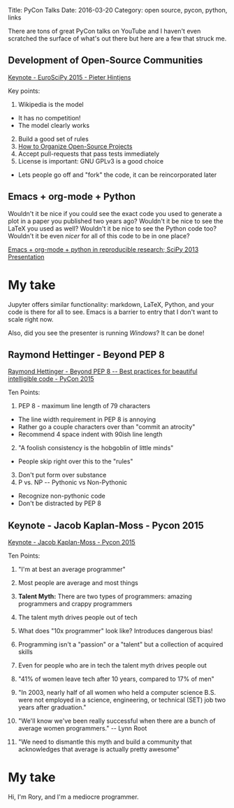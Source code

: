 Title: PyCon Talks
Date: 2016-03-20
Category: open source, pycon, python, links

There are tons of great PyCon talks on YouTube and I haven't even scratched the surface
of what's out there but here are a few that struck me.

## Development of Open-Source Communities

[Keynote - EuroSciPy 2015 - Pieter Hintjens](https://youtu.be/O8CbzKREAj4)

Key points:

1. Wikipedia is the model
  - It has no competition!
  - The model clearly works
2. Build a good set of rules
3. [How to Organize Open-Source Projects](http://zguide.zeromq.org/page:all#toc130)
4. Accept pull-requests that pass tests immediately
5. License is important: GNU GPLv3 is a good choice
  - Lets people go off and "fork" the code, it can be reincorporated later

## Emacs + org-mode + Python

Wouldn't it be nice if you could see the exact code you used to generate a plot
in a paper you published two years ago?
Wouldn't it be nice to see the LaTeX you used as well?
Wouldn't it be nice to see the Python code too? Wouldn't it be
even *nicer* for all of this code to be in one place?

[Emacs + org-mode + python in reproducible research; SciPy 2013 Presentation](https://youtu.be/1-dUkyn_fZA)

# My take

Jupyter offers similar functionality: markdown, LaTeX, Python, and your code is there for all to see.
Emacs is a barrier to entry that I don't want to scale right now.

Also, did you see the presenter is running *Windows*? It can be done!

## Raymond Hettinger - Beyond PEP 8

[Raymond Hettinger - Beyond PEP 8 -- Best practices for beautiful intelligible code - PyCon 2015](https://youtu.be/wf-BqAjZb8M)

Ten Points:

1. PEP 8 - maximum line length of 79 characters
  * The line width requirement in PEP 8 is annoying
  * Rather go a couple characters over than "commit an atrocity"
  * Recommend 4 space indent with 90ish line length
2. "A foolish consistency is the hobgoblin of little minds"
  * People skip right over this to the "rules"
3. Don't put form over substance
4. P vs. NP -- Pythonic vs Non-Pythonic
  * Recognize non-pythonic code
  * Don't be distracted by PEP 8

## Keynote - Jacob Kaplan-Moss - Pycon 2015

[Keynote - Jacob Kaplan-Moss - Pycon 2015](https://youtu.be/hIJdFxYlEKE)

Ten Points:

1. "I'm at best an average programmer"

2. Most people are average and most things

3. **Talent Myth:** There are two types of programmers: amazing programmers and
crappy programmers

4. The talent myth drives people out of tech

5. What does "10x programmer" look like? Introduces dangerous bias!

5. Programming isn't a "passion" or a "talent" but a collection of acquired skills

6. Even for people who are in tech the talent myth drives people out

7. "41% of women leave tech after 10 years, compared to 17% of men"

8. "In 2003, nearly half of all women who held a computer science B.S. were not employed in a science, engineering, or technical (SET) job two years after graduation."

9. "We'll know we've been really successful when there are a bunch of average women programmers." -- Lynn Root

10. "We need to dismantle this myth and build a community that acknowledges that average is actually pretty awesome"

# My take

Hi, I'm Rory, and I'm a mediocre programmer.
